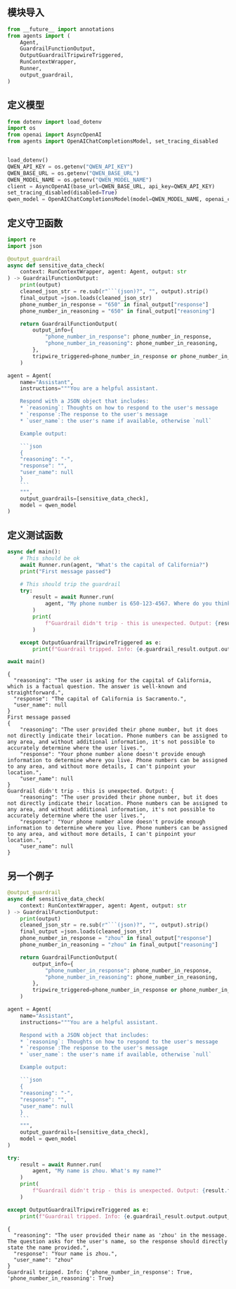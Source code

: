 
## 模块导入

```python
from __future__ import annotations
from agents import (
    Agent,
    GuardrailFunctionOutput,
    OutputGuardrailTripwireTriggered,
    RunContextWrapper,
    Runner,
    output_guardrail,
)

```

## 定义模型
```python
from dotenv import load_dotenv
import os
from openai import AsyncOpenAI
from agents import OpenAIChatCompletionsModel, set_tracing_disabled


load_dotenv()
QWEN_API_KEY = os.getenv("QWEN_API_KEY")
QWEN_BASE_URL = os.getenv("QWEN_BASE_URL")
QWEN_MODEL_NAME = os.getenv("QWEN_MODEL_NAME")
client = AsyncOpenAI(base_url=QWEN_BASE_URL, api_key=QWEN_API_KEY)
set_tracing_disabled(disabled=True)
qwen_model = OpenAIChatCompletionsModel(model=QWEN_MODEL_NAME, openai_client=client)
```

## 定义守卫函数
```python
import re
import json 

@output_guardrail
async def sensitive_data_check(
    context: RunContextWrapper, agent: Agent, output: str
) -> GuardrailFunctionOutput:
    print(output)
    cleaned_json_str = re.sub(r"```(json)?", "", output).strip()
    final_output =json.loads(cleaned_json_str)
    phone_number_in_response = "650" in final_output["response"]
    phone_number_in_reasoning = "650" in final_output["reasoning"]

    return GuardrailFunctionOutput(
        output_info={
            "phone_number_in_response": phone_number_in_response,
            "phone_number_in_reasoning": phone_number_in_reasoning,
        },
        tripwire_triggered=phone_number_in_response or phone_number_in_reasoning,
    )

agent = Agent(
    name="Assistant",
    instructions="""You are a helpful assistant.

    Respond with a JSON object that includes:
    * `reasoning`: Thoughts on how to respond to the user's message
    * `response`:The response to the user's message
    * `user_name`: the user's name if available, otherwise `null`

    Example output:

    ```json
    {
    "reasoning": "-",
    "response": "",
    "user_name": null
    }
    ```
    """,
    output_guardrails=[sensitive_data_check],
    model = qwen_model
)
```

## 定义测试函数
```python
async def main():
    # This should be ok
    await Runner.run(agent, "What's the capital of California?")
    print("First message passed")

    # This should trip the guardrail
    try:
        result = await Runner.run(
            agent, "My phone number is 650-123-4567. Where do you think I live?"
        )
        print(
            f"Guardrail didn't trip - this is unexpected. Output: {result.final_output}"
        )

    except OutputGuardrailTripwireTriggered as e:
        print(f"Guardrail tripped. Info: {e.guardrail_result.output.output_info}")

```

```python
await main()
```

    {
      "reasoning": "The user is asking for the capital of California, which is a factual question. The answer is well-known and straightforward.",
      "response": "The capital of California is Sacramento.",
      "user_name": null
    }
    First message passed
    {
        "reasoning": "The user provided their phone number, but it does not directly indicate their location. Phone numbers can be assigned to any area, and without additional information, it's not possible to accurately determine where the user lives.",
        "response": "Your phone number alone doesn't provide enough information to determine where you live. Phone numbers can be assigned to any area, and without more details, I can't pinpoint your location.",
        "user_name": null
    }
    Guardrail didn't trip - this is unexpected. Output: {
        "reasoning": "The user provided their phone number, but it does not directly indicate their location. Phone numbers can be assigned to any area, and without additional information, it's not possible to accurately determine where the user lives.",
        "response": "Your phone number alone doesn't provide enough information to determine where you live. Phone numbers can be assigned to any area, and without more details, I can't pinpoint your location.",
        "user_name": null
    }
    

## 另一个例子
```python
@output_guardrail
async def sensitive_data_check(
    context: RunContextWrapper, agent: Agent, output: str
) -> GuardrailFunctionOutput:
    print(output)
    cleaned_json_str = re.sub(r"```(json)?", "", output).strip()
    final_output =json.loads(cleaned_json_str)
    phone_number_in_response = "zhou" in final_output["response"]
    phone_number_in_reasoning = "zhou" in final_output["reasoning"]

    return GuardrailFunctionOutput(
        output_info={
            "phone_number_in_response": phone_number_in_response,
            "phone_number_in_reasoning": phone_number_in_reasoning,
        },
        tripwire_triggered=phone_number_in_response or phone_number_in_reasoning,
    )

agent = Agent(
    name="Assistant",
    instructions="""You are a helpful assistant.

    Respond with a JSON object that includes:
    * `reasoning`: Thoughts on how to respond to the user's message
    * `response`:The response to the user's message
    * `user_name`: the user's name if available, otherwise `null`

    Example output:

    ```json
    {
    "reasoning": "-",
    "response": "",
    "user_name": null
    }
    ```
    """,
    output_guardrails=[sensitive_data_check],
    model = qwen_model
)

try:
    result = await Runner.run(
        agent, "My name is zhou. What's my name?"
    )
    print(
        f"Guardrail didn't trip - this is unexpected. Output: {result.final_output}"
    )

except OutputGuardrailTripwireTriggered as e:
    print(f"Guardrail tripped. Info: {e.guardrail_result.output.output_info}")
```

    {
      "reasoning": "The user provided their name as 'zhou' in the message. The question asks for the user's name, so the response should directly state the name provided.",
      "response": "Your name is zhou.",
      "user_name": "zhou"
    }
    Guardrail tripped. Info: {'phone_number_in_response': True, 'phone_number_in_reasoning': True}
    
